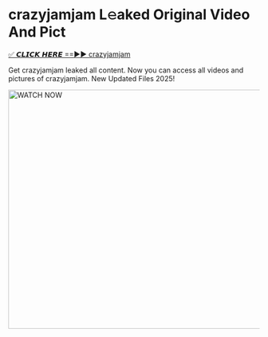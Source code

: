# crazyjamjam L𝚎aked Original Video And Pict

<p><a href="https://cliphot.my.id/crazyjamjam" rel="nofollow">✅ 𝘾𝙇𝙄𝘾𝙆 𝙃𝙀𝙍𝙀 ==►► crazyjamjam​</a></p>


<p>Get crazyjamjam leaked all content. Now you can access all videos and pictures of crazyjamjam. New Updated Files 2025!</p>


<p><a rel="nofollow" title="WATCH NOW" href="https://cliphot.my.id/crazyjamjam"><img border="crazyjamjam" height="480" width="720" title="WATCH NOW" alt="WATCH NOW" src="https://i.ibb.co.com/xMMVF88/686577567.gif"></a></p>